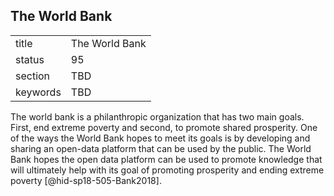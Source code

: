## The World Bank


|          |                |
| -------- | -------------- |
| title    | The World Bank |
| status   | 95             |
| section  | TBD            |
| keywords | TBD            |




The world bank is a philanthropic organization that has two main goals.
First, end extreme poverty and second, to promote shared prosperity. One
of the ways the World Bank hopes to meet its goals is by developing and
sharing an open-data platform that can be used by the public. The World
Bank hopes the open data platform can be used to promote knowledge that
will ultimately help with its goal of promoting prosperity and ending
extreme poverty [@hid-sp18-505-Bank2018].
